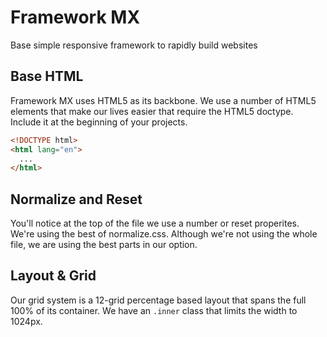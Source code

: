 Framework MX
============
Base simple responsive framework to rapidly build websites

## Base HTML
Framework MX uses HTML5 as its backbone.  We use a number of HTML5 elements that make our lives easier that require the HTML5 doctype.  Include it at the beginning of your projects.

```html
<!DOCTYPE html>
<html lang="en">
  ...
</html>
```

## Normalize and Reset
You'll notice at the top of the file we use a number or reset properites.  We're using the best of normalize.css.  Although we're not using the whole file, we are using the best parts in our option.


## Layout & Grid
Our grid system is a 12-grid percentage based layout that spans the full 100% of its container. We have an ```.inner``` class that limits the width to 1024px.
